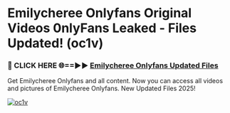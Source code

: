# Emilycheree Onlyfans Original Videos 0nlyFans Leaked - Files Updated! (oc1v)

<h3>🔴 CLICK HERE 🌐==►► <a href="https://tinyurl.com/ehrbuxhb" rel="nofollow">Emilycheree Onlyfans Updated Files</a></h3>

Get Emilycheree Onlyfans and all content. Now you can access all videos and pictures of Emilycheree Onlyfans. New Updated Files 2025!

[![oc1v](https://i.imgur.com/lVYEuWS.gif)](https://tinyurl.com/ehrbuxhb)
